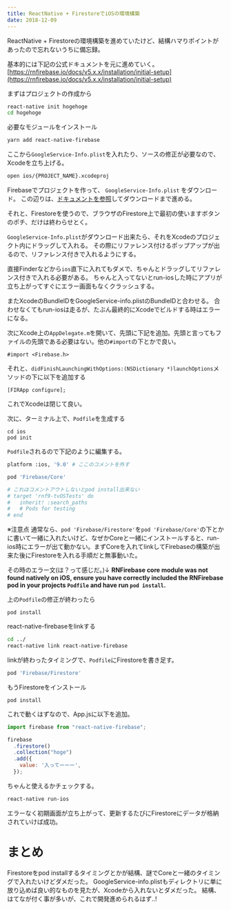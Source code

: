 ```yaml
---
title: ReactNative + FirestoreでiOSの環境構築
date: 2018-12-09
---
```


ReactNative + Firestoreの環境構築を進めていたけど、結構ハマりポイントがあったので忘れないうちに備忘録。

基本的には下記の公式ドキュメントを元に進めていく。
[https://rnfirebase.io/docs/v5.x.x/installation/initial-setup](https://rnfirebase.io/docs/v5.x.x/installation/initial-setup)

まずはプロジェクトの作成から
```bash
react-native init hogehoge
cd hogehoge
```

必要なモジュールをインストール
```bash
yarn add react-native-firebase
```

ここから`GoogleService-Info.plist`を入れたり、ソースの修正が必要なので、Xcodeを立ち上げる。
```bash
open ios/{PROJECT_NAME}.xcodeproj
```

Firebaseでプロジェクトを作って、 `GoogleService-Info.plist` をダウンロード。
この辺りは、[ドキュメントを参照](https://rnfirebase.io/docs/v5.x.x/installation/initial-setup)してダウンロードまで進める。

それと、Firestoreを使うので、ブラウザのFirestore上で最初の使いますボタンのポチ、だけは終わらせとく。

`GoogleService-Info.plist`がダウンロード出来たら、それをXcodeのプロジェクト内にドラッグして入れる。
その際にリファレンス付けるポップアップが出るので、リファレンス付きで入れるようにする。

直接Finderなどから`ios`直下に入れてもダメで、ちゃんとドラッグしてリファレンス付きで入れる必要がある。
ちゃんと入ってないとrun-iosした時にアプリが立ち上がってすぐにエラー画面もなくクラッシュする。
	
またXcodeのBundleIDをGoogleService-info.plistのBundleIDと合わせる。
合わせなくてもrun-iosは走るが、たぶん最終的にXcodeでビルドする時はエラーになる。

次にXcode上の`AppDelegate.m`を開いて、先頭に下記を追加。先頭と言ってもファイルの先頭である必要はない。他の`#import`の下とかで良い。
```
#import <Firebase.h>
```

それと、`didFinishLaunchingWithOptions:(NSDictionary *)launchOptions`メソッドの下に以下を追加する
```
[FIRApp configure];
```

これでXcodeは閉じて良い。

次に、ターミナル上で、`Podfile`を生成する
```
cd ios
pod init
```

`Podfile`されるので下記のように編集する。
```bash
platform :ios, '9.0' # ここのコメントを外す

pod 'Firebase/Core'

# これはコメントアウトしないとpod install出来ない
# target 'rnf9-tvOSTests' do
#   inherit! :search_paths
#   # Pods for testing
# end
```

※注意点
通常なら、`pod 'Firebase/Firestore'`を`pod 'Firebase/Core'`の下とかに書いて一緒に入れたいけど、なぜかCoreと一緒にインストールすると、run-ios時にエラーが出て動かない。まずCoreを入れてlinkしてFirebaseの構築が出来た後にFirestoreを入れる手順だと無事動いた。

その時のエラー文(は？って感じだ。)↓
**RNFirebase core module was not found natively on iOS, ensure you have correctly included the RNFirebase pod in your projects `Podfile` and have run `pod install`.**

上の`Podfile`の修正が終わったら
```
pod install
```

react-native-firebaseをlinkする
```bash
cd ../
react-native link react-native-firebase
```

linkが終わったタイミングで、`Podfile`にFirestoreを書き足す。
```bash
pod 'Firebase/Firestore'
```

もうFirestoreをインストール
```
pod install
```

これで動くはずなので、App.jsに以下を追加。
```js
import firebase from "react-native-firebase";

firebase
  .firestore()
  .collection("hoge")
  .add({
    value: '入ってーーー',
  });
```

ちゃんと使えるかチェックする。
```bash
react-native run-ios
```

エラーなく初期画面が立ち上がって、更新するたびにFirestoreにデータが格納されていけば成功。

# まとめ
Firestoreをpod installするタイミングとかが結構、謎でCoreと一緒のタイミングで入れたいけどダメだった。
GoogleService-info.plistもディレクトリに単に放り込めば良い的なものを見たが、Xcodeから入れないとダメだった。
結構、はてなが付く事が多いが、これで開発進められるはず..!
